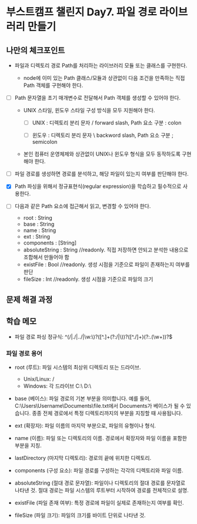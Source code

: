 # 부스트캠프 챌린지 Day7. 파일 경로 라이브러리 만들기

## 나만의 체크포인트

-   파일과 디렉토리 경로 Path를 처리하는 라이브러리 모듈 또는 클래스를 구현한다.

    -   node에 이미 있는 Path 클래스/모듈과 상관없이 다음 조건을 만족하는 직접 Path 객체를 구현해야 한다.

-   [ ] Path 문자열을 초기 매개변수로 전달해서 Path 객체를 생성할 수 있어야 한다.

    -   UNIX 스타일, 윈도우 스타일 구성 방식을 모두 지원해야 한다.

        -   [ ] UNIX : 디렉토리 분리 문자 / forward slash, Path 요소 구분 : colon

        -   [ ] 윈도우 : 디렉토리 분리 문자 \ backword slash, Path 요소 구분 ; semicolon

    -   본인 컴퓨터 운영체제와 상관없이 UNIX나 윈도우 형식을 모두 동작하도록 구현해야 한다.

-   [ ] 파일 경로를 생성하면 경로를 분석하고, 해당 파일이 있는지 여부를 판단해야 한다.
-   [x] Path 파싱을 위해서 정규표현식(regular expression)을 학습하고 필수적으로 사용한다.
-   [ ] 다음과 같은 Path 요소에 접근해서 읽고, 변경할 수 있어야 한다.
    -   root : String
    -   base : String
    -   name : String
    -   ext : String
    -   components : [String]
    -   absoluteString : String //readonly. 직접 저장하면 안되고 분석한 내용으로 조합해서 만들어야 함
    -   existFile : Bool //readonly. 생성 시점을 기준으로 파일이 존재하는지 여부를 판단
    -   fileSize : Int //readonly. 생성 시점을 기준으로 파일의 크기

## 문제 해결 과정

## 학습 메모

-   파일 경로 파싱 정규식: ^(\/|\.\/|\.\.\/|\w:\\)?([^.]+(?:\/|\\))?([^./]+)(?:\.(\w+))?$

### 파일 경로 용어

-   root (루트): 파일 시스템의 최상위 디렉토리 또는 드라이브.

    -   Unix/Linux: /
    -   Windows: 각 드라이브 C:\ D:\

-   base (베이스): 파일 경로의 기본 부분을 의미합니다. 예를 들어, C:\Users\Username\Documents\file.txt에서 Documents가 베이스가 될 수 있습니다. 종종 전체 경로에서 특정 디렉토리까지의 부분을 지칭할 때 사용됩니다.

-   ext (확장자): 파일 이름의 마지막 부분으로, 파일의 유형이나 형식.

-   name (이름): 파일 또는 디렉토리의 이름. 경로에서 확장자와 파일 이름을 포함한 부분을 지칭.

-   lastDirectory (마지막 디렉토리): 경로의 끝에 위치한 디렉토리.

-   components (구성 요소): 파일 경로를 구성하는 각각의 디렉토리와 파일 이름.

-   absoluteString (절대 경로 문자열): 파일이나 디렉토리의 절대 경로를 문자열로 나타낸 것. 절대 경로는 파일 시스템의 루트부터 시작하여 경로를 전체적으로 설명.

-   existFile (파일 존재 여부): 특정 경로에 파일이 실제로 존재하는지 여부를 확인.

-   fileSize (파일 크기): 파일의 크기를 바이트 단위로 나타낸 것.
